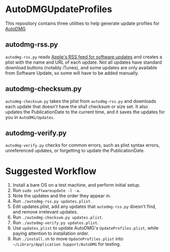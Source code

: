 AutoDMGUpdateProfiles
=====================


This repository contains three utilities to help generate update profiles for [AutoDMG](https://github.com/MagerValp/AutoDMG)


autodmg-rss.py
--------------

`autodmg-rss.py` reads [Apple's RSS feed for software updates](http://rss.support.apple.com/?channel=DOWNLOADS) and creates a plist with the name and URL of each update. Not all updates have standard download buttons (notably iTunes), and some updates are only available from Software Update, so some will have to be added manually.


autodmg-checksum.py
-------------------

`autodmg-checksum.py` takes the plist from `autodmg-rss.py` and downloads each update that doesn't have the sha1 checksum or size set. It also updates the PublicationDate to the current time, and it saves the updates for you in `AutoDMG/Updates`.


autodmg-verify.py
-------------------

`autodmg-verify.py` checks for common errors, such as plist syntax errors, unreferenced updates, or forgetting to update the PublicationDate.


Suggested Workflow
==================

1. Install a bare OS on a test machine, and perform initial setup.
2. Run `sudo softwareupdate -l -a`.
3. Note the updates and the order they appear in.
4. Run `./autodmg-rss.py updates.plist`.
5. Edit updates.plist, add any updates that `autodmg-rss.py` doesn't find, and remove irrelevant updates.
6. Run `./autodmg-checksum.py updates.plist`.
7. Run `./autodmg-verify.py updates.plist`.
8. Use `updates.plist` to update AutoDMG's `UpdateProfiles.plist`, while paying attention to installation order.
9. Run `./install.sh` to move `UpdateProfiles.plist` into `~/Library/Application Support/AutoDMG` for testing.
